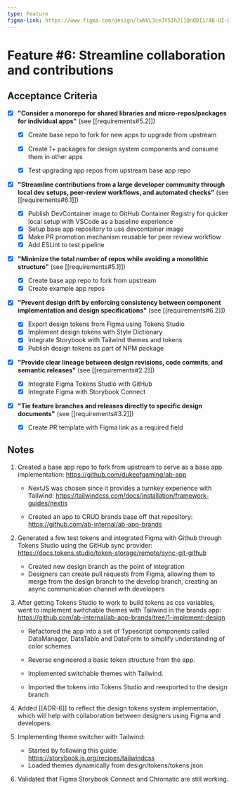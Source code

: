 ```yaml
---
type: Feature
figma-link: https://www.figma.com/design/lwNVL3ceJV5Ih2l1QnODI1/AB-UI-Design-System?version-id=2242711302686097385&node-id=0-1&p=f&t=ncB5Vk30uYBeOIpv-0
---
```


# Feature #6: Streamline collaboration and contributions



## Acceptance Criteria

- [x] **"Consider a monorepo for shared libraries and micro-repos/packages for individual apps"** (see [[requirements#5.2]])

    - [x] Create base repo to fork for new apps to upgrade from upstream
    - [x] Create 1+ packages for design system components and consume them in other apps
    - [x] Test upgrading app repos from upstream base app repo


- [x] **"Streamline contributions from a large developer community through local dev setups, peer-review workflows, and automated checks"** (see [[requirements#6.1]])

    - [x] Publish DevContainer image to GitHub Container Registry for quicker local setup with VSCode as a baseline experience
    - [x] Setup base app repository to use devcontainer image
    - [x] Make PR promotion mechanism reusable for peer review workflow
    - [x] Add ESLint to test pipeline

- [x] **"Minimize the total number of repos while avoiding a monolithic structure"** (see [[requirements#5.1]])

    - [x] Create base app repo to fork from upstream
    - [x] Create example app repos

- [x] **"Prevent design drift by enforcing consistency between component implementation and design specifications"** (see [[requirements#6.2]])

    - [x] Export design tokens from Figma using Tokens Studio
    - [x] Implement design tokens with Style Dictionary
    - [x] Integrate Storybook with Tailwind themes and tokens
    - [x] Publish design tokens as part of NPM package

- [x] **"Provide clear lineage between design revisions, code commits, and semantic releases"** (see [[requirements#2.2]])

    - [x] Integrate Figma Tokens Studio with GitHub
    - [x] Integrate Figma with Storybook Connect

- [x] **"Tie feature branches and releases directly to specific design documents"** (see [[requirements#3.2]])

    - [x] Create PR template with Figma link as a required field


## Notes


1. Created a base app repo to fork from upstream to serve as a base app implementation: https://github.com/dukeofgaming/ab-app

    - NextJS was chosen since it provides a turnkey experience with Tailwind: https://tailwindcss.com/docs/installation/framework-guides/nextjs

    - Created an app to CRUD brands base off that repository: https://github.com/ab-internal/ab-app-brands

2. Generated a few test tokens and integrated Figma with Github through Tokens Studio using the  GitHub sync provider: https://docs.tokens.studio/token-storage/remote/sync-git-github

    - Created new design branch as the point of integration
    - Designers can create pull requests from Figma, allowing them to merge from the design branch to the develop branch, creating an async communication channel with developers

3. After getting Tokens Studio to work to build tokens as css variables, went to implement switchable themes with Tailwind in the brands app: https://github.com/ab-internal/ab-app-brands/tree/1-implement-design

    - Refactored the app into a set of Typescript components called DataManager, DataTable and DataForm to simplify understanding of color schemes.

    - Reverse engineered a basic token structure from the app.

    - Implemented switchable themes with Tailwind.

    - Imported the tokens into Tokens Studio and reexported to the design branch

4. Added [[ADR-6]] to reflect the design tokens system implementation, which will help with collaboration between designers using Figma and developers.

5. Implementing theme switcher with Tailwind:

    - Started by following this guide: https://storybook.js.org/recipes/tailwindcss
    - Loaded themes dynamically from design/tokens/tokens.json

6. Validated that Figma Storybook Connect and Chromatic are still working.



    

